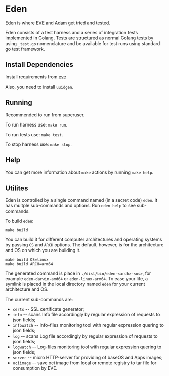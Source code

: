 # Eden

Eden is where [EVE](https://github.com/lf-edge/eve) and [Adam](https://github.com/lf-edge/adam) get tried and tested.

Eden consists of a test harness and a series of integration tests implemented in Golang. Tests are structured as normal Golang tests by using ```_test.go``` nomenclature and be available for test runs using standard go test framework.

## Install Dependencies

Install requirements from [eve](https://github.com/lf-edge/eve#install-dependencies)

Also, you need to install `uuidgen`.

## Running

Recommended to run from superuser.

To run harness use: `make run`.

To run tests use: `make test`.

To stop harness use: `make stop`.

## Help

You can get more information about `make` actions by running `make help`.

## Utilites

Eden is controlled by a single command named (in a secret code) `eden`. It has multple sub-commands and options.
Run `eden help` to see sub-commands.

To build `eden`:

```
make build
```

You can build it for different computer architectures and operating systems by passing `OS` and `ARCH` options.
The default, however, is for the architecture and OS on which you are building it.

```
make build OS=linux
make build ARCH=arm64
```

The generated command is place in `./dist/bin/eden-<arch>-<os>`, for example `eden-darwin-amd64` or `eden-linux-arm64`.
To ease your life, a symlink is placed in the local directory named `eden` for your current architecture and OS.

The current sub-commands are:

   * `certs` -- SSL certificate generator;
   * `info` -- scans Info file accordingly by regular expression of requests to json fields;
   * `infowatch` -- Info-files monitoring tool with regular expression quering to json fields;
   * `log` -- scans Log file accordingly by regular expression of requests to json fields;
   * `logwatch` -- Log-files monitoring tool with regular expression quering to json fields;
   * `server` -- micro HTTP-server for providing of baseOS and Apps images;
   * `ociimage` -- save oci image from local or remote registry to tar file for consumption by EVE.
